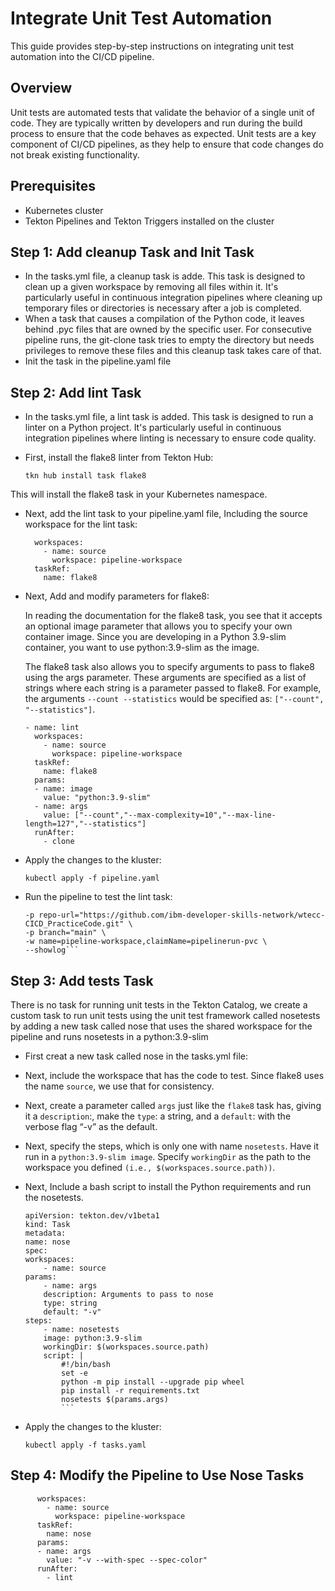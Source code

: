 # Integrate Unit Test Automation

This guide provides step-by-step instructions on integrating unit test automation into the CI/CD pipeline.

## Overview

Unit tests are automated tests that validate the behavior of a single unit of code. They are typically written by developers and run during the build process to ensure that the code behaves as expected. Unit tests are a key component of CI/CD pipelines, as they help to ensure that code changes do not break existing functionality.

## Prerequisites

- Kubernetes cluster
- Tekton Pipelines and Tekton Triggers installed on the cluster

## Step 1: Add cleanup Task and Init Task

- In the tasks.yml file, a cleanup task is adde. This task is designed to clean up a given workspace by removing all files within it. It's particularly useful in continuous integration pipelines where cleaning up temporary files or directories is necessary after a job is completed.
- When a task that causes a compilation of the Python code, it leaves behind .pyc files that are owned by the specific user. For consecutive pipeline runs, the git-clone task tries to empty the directory but needs privileges to remove these files and this cleanup task takes care of that.
- Init the task in the pipeline.yaml file

## Step 2: Add lint Task

- In the tasks.yml file, a lint task is added. This task is designed to run a linter on a Python project. It's particularly useful in continuous integration pipelines where linting is necessary to ensure code quality.

- First, install the flake8 linter from Tekton Hub:

    `tkn hub install task flake8`

This will install the flake8 task in your Kubernetes namespace.

- Next, add the lint task to your pipeline.yaml file, Including the source workspace for the lint task:

    ``` - name: lint
      workspaces:
        - name: source
          workspace: pipeline-workspace
      taskRef:
        name: flake8
    ```
- Next, Add and modify parameters for flake8:

    In reading the documentation for the flake8 task, you see that it accepts an optional image parameter that allows you to specify your own container image. Since you are developing in a Python 3.9-slim container, you want to use python:3.9-slim as the image.

    The flake8 task also allows you to specify arguments to pass to flake8 using the args parameter. These arguments are specified as a list of strings where each string is a parameter passed to flake8. For example, the arguments `--count --statistics` would be specified as: `["--count", "--statistics"]`.



    ```
    - name: lint
      workspaces:
        - name: source
          workspace: pipeline-workspace
      taskRef:
        name: flake8
      params:
      - name: image
        value: "python:3.9-slim"
      - name: args
        value: ["--count","--max-complexity=10","--max-line-length=127","--statistics"]
      runAfter:
        - clone
    ```

- Apply the changes to the kluster:

    `kubectl apply -f pipeline.yaml`

- Run the pipeline to test the lint task:

    ```tkn pipeline start cd-pipeline \
    -p repo-url="https://github.com/ibm-developer-skills-network/wtecc-CICD_PracticeCode.git" \
    -p branch="main" \
    -w name=pipeline-workspace,claimName=pipelinerun-pvc \
    --showlog```

## Step 3: Add tests Task

There is no task for running unit tests in the Tekton Catalog, we create a custom task to run unit tests using the unit test framework
called nosetests by adding a new task called nose that uses the shared workspace for the pipeline and runs nosetests in a python:3.9-slim

- First creat a new task called nose in the tasks.yml file:

- Next, include the workspace that has the code to test. Since flake8 uses the name `source`, we use that for consistency.

- Next, create a parameter called `args` just like the `flake8` task has, giving it a `description`:, make the `type`: a string, and a `default`: with the verbose flag “-v” as the default.

- Next, specify the steps, which is only one with name `nosetests`. Have it run in a `python:3.9-slim image`.
Specify `workingDir` as the path to the workspace you defined `(i.e., $(workspaces.source.path))`.

- Next, Include a bash script to install the Python requirements and run the nosetests.

    ```---
    apiVersion: tekton.dev/v1beta1
    kind: Task
    metadata:
    name: nose
    spec:
    workspaces:
        - name: source
    params:
        - name: args
        description: Arguments to pass to nose
        type: string
        default: "-v"
    steps:
        - name: nosetests
        image: python:3.9-slim
        workingDir: $(workspaces.source.path)
        script: |
            #!/bin/bash
            set -e
            python -m pip install --upgrade pip wheel
            pip install -r requirements.txt
            nosetests $(params.args)
            ```
- Apply the changes to the kluster:

    `kubectl apply -f tasks.yaml`

## Step 4: Modify the Pipeline to Use Nose Tasks

```    - name: tests
      workspaces:
        - name: source
          workspace: pipeline-workspace
      taskRef:
        name: nose
      params:
      - name: args
        value: "-v --with-spec --spec-color"
      runAfter:
        - lint
```
